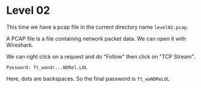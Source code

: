 # Level 02

This time we have a pcap file in the current directory name `level02.pcap`.

A PCAP file is a file containing network packet data. We can open it with Wireshark.

We can right click on a request and do "Follow" then click on "TCP Stream".

```tcp
Password: ft_wandr...NDRel.L0L
```

Here, dots are backspaces. So the final password is `ft_waNDReL0L`